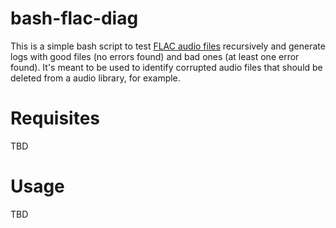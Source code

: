 # bash-flac-diag
This is a simple bash script to test [FLAC audio files](#) recursively and generate logs with good files (no errors found) and bad ones (at least one error found).  It's meant to be used to identify corrupted audio files that should be deleted from a audio library, for example.

# Requisites
TBD

# Usage
TBD
